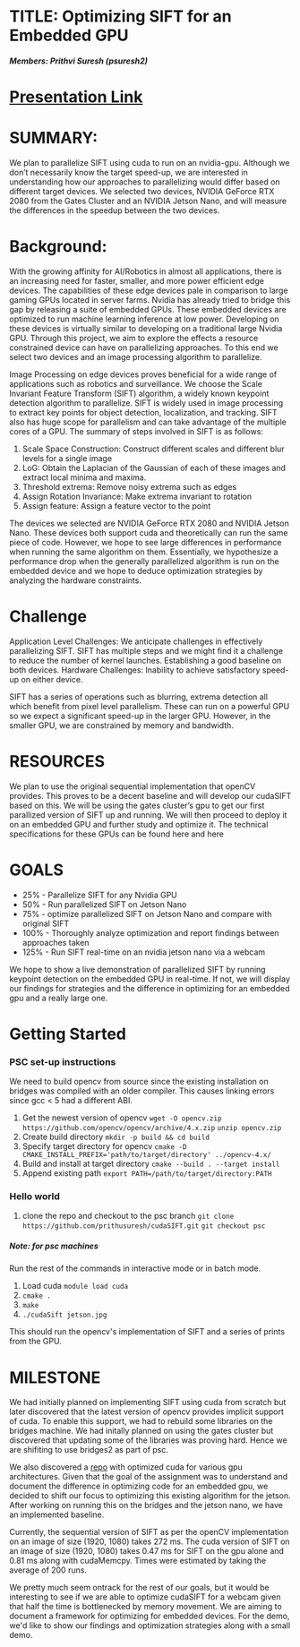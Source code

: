 # TITLE: Optimizing SIFT for an Embedded GPU

##### Members: Prithvi Suresh (psuresh2)

# [Presentation Link](https://youtu.be/uRTEdcjqfKg)


# SUMMARY: 
We plan to parallelize SIFT using cuda to run on an nvidia-gpu. Although we don’t necessarily know the target speed-up, we are interested in understanding how our approaches to parallelizing would differ based on different target devices. We selected two devices, NVIDIA GeForce RTX 2080 from the Gates Cluster and an NVIDIA Jetson Nano, and will measure the differences in the speedup between the two devices.

# Background: 
With the growing affinity for AI/Robotics in almost all applications, there is an increasing need for faster, smaller, and more power efficient edge devices. The capabilities of these edge devices pale in comparison to large gaming GPUs located in server farms. Nvidia has already tried to bridge this gap by releasing a suite of embedded GPUs. These embedded devices are optimized to run machine learning inference at low power. Developing on these devices is virtually similar to developing on a traditional large Nvidia GPU. Through this project, we aim to explore the effects a resource constrained device can have on parallelizing approaches. To this end we select two devices and an image processing algorithm to parallelize.

Image Processing on edge devices proves beneficial for a wide range of applications such as robotics and surveillance. We choose the Scale Invariant Feature Transform (SIFT) algorithm, a widely known keypoint detection algorithm to parallelize. SIFT is widely used in image processing to extract key points for object detection, localization, and tracking. SIFT also has huge scope for parallelism and can take advantage of the multiple cores of a GPU. The summary of steps involved in SIFT is as follows: 
1. Scale Space Construction: Construct different scales and different blur levels for a single image 
2. LoG: Obtain the Laplacian of the Gaussian of each of these images and extract local minima and maxima. 
3. Threshold extrema: Remove noisy extrema such as edges 
4. Assign Rotation Invariance: Make extrema invariant to rotation 
5. Assign feature: Assign a feature vector to the point

The devices we selected are NVIDIA GeForce RTX 2080 and NVIDIA Jetson Nano. These devices both support cuda and theoretically can run the same piece of code. However, we hope to see large differences in performance when running the same algorithm on them. Essentially, we hypothesize a performance drop when the generally parallelized algorithm is run on the embedded device and we hope to deduce optimization strategies by analyzing the hardware constraints.

# Challenge
Application Level Challenges: We anticipate challenges in effectively parallelizing SIFT. SIFT has multiple steps and we might find it a challenge to reduce the number of kernel launches. Establishing a good baseline on both devices. Hardware Challenges: Inability to achieve satisfactory speed-up on either device.

SIFT has a series of operations such as blurring, extrema detection all which benefit from pixel level parallelism. These can run on a powerful GPU so we expect a significant speed-up in the larger GPU. However, in the smaller GPU, we are constrained by memory and bandwidth.

# RESOURCES
We plan to use the original sequential implementation that openCV provides. This proves to be a decent baseline and will develop our cudaSIFT based on this. We will be using the gates cluster’s gpu to get our first parallized version of SIFT up and running. We will then proceed to deploy it on an embedded GPU and further study and optimize it. The technical specifications for these GPUs can be found here and here 

# GOALS
- 25% - Parallelize SIFT for any Nvidia GPU 
- 50% - Run parallelized SIFT on Jetson Nano 
- 75% - optimize parallelized SIFT on Jetson Nano and compare with original SIFT 
- 100% - Thoroughly analyze optimization and report findings between approaches taken 
- 125% - Run SIFT real-time on an nvidia jetson nano via a webcam

We hope to show a live demonstration of parallelized SIFT by running keypoint detection on the embedded GPU in real-time. If not, we will display our findings for strategies and the difference in optimizing for an embedded gpu and a really large one.

# Getting Started 
### PSC set-up instructions
We need to build opencv from source since the existing installation on bridges was compiled with an older compiler. This causes linking errors since gcc < 5 had a different ABI.

1. Get the newest version of opencv
`wget -O opencv.zip https://github.com/opencv/opencv/archive/4.x.zip` 
`unzip opencv.zip`
2. Create build directory
`mkdir -p build && cd build`
3. Specify target directory for opencv
`cmake -D CMAKE_INSTALL_PREFIX='path/to/target/directory' ../opencv-4.x/`
4. Build and install at target directory
`cmake --build . --target install`
5. Append existing path
`export PATH=/path/to/target/directory:PATH`

### Hello world

1. clone the repo and checkout to the psc branch
`git clone https://github.com/prithusuresh/cudaSIFT.git`
`git checkout psc`

##### Note: for psc machines
Run the rest of the commands in interactive mode or in batch mode. 
1. Load cuda
`module load cuda`
2. `cmake .`
3.  `make`
4.  `./cudaSift jetson.jpg`

This should run the opencv's implementation of SIFT and a series of prints from the GPU.

# MILESTONE

We had initially planned on implementing SIFT using cuda from scratch but later discovered that the latest version of opencv provides implicit support of cuda. To enable this support, we had to rebuild some libraries on the bridges machine. We had initally planned on using the gates cluster but discovered that updating some of the libraries was proving hard. Hence we are shifiting to use bridges2 as part of psc. 

We also discovered a [repo](https://github.com/Celebrandil/CudaSift) with optimized cuda for various gpu architectures. Given that the goal of the assignment was to understand and document the difference in optimizing code for an embedded gpu, we decided to shift our focus to optimizing this existing algorithm for the jetson. After working on running this on the bridges and the jetson nano, we have an implemented baseline. 

Currently, the sequential version of SIFT as per the openCV implementation on an image of size (1920, 1080) takes 272 ms. The cuda version of SIFT on an image of size (1920, 1080) takes 0.47 ms for SIFT on the gpu alone and 0.81 ms along with cudaMemcpy. Times were estimated by taking the average of 200 runs. 

We pretty much seem ontrack for the rest of our goals, but it would be interesting to see if we are able to optimize cudaSIFT for a webcam given that half the time is bottlenecked by memory movement. We are aiming to document a framework for optimizing for embedded devices. For the demo, we'd like to show our findings and optimization strategies along with a small demo. 

